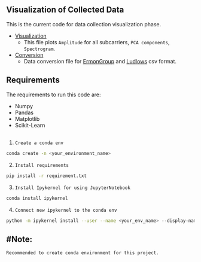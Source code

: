 ## Visualization of Collected Data
This is the current code for data collection visualization phase.

- [Visualization](./Visualization.ipynb) 
    - This file plots ```Amplitude``` for all subcarriers, ```PCA components```, ```Spectrogram```.
- [Conversion](./Conversion.ipynb)
    - Data conversion file for [ErmonGroup](https://github.com/ermongroup/Wifi_Activity_Recognition) and [Ludlows](https://github.com/ludlows/CSI-Activity-Recognition) csv format.
## Requirements
The requirements to run this code are:
- Numpy
- Pandas
- Matplotlib
- Scikit-Learn

##
1. ```Create a conda env```
```sh
conda create -n <your_environment_name>
```

2. ```Install requirements```
```sh
pip install -r requirement.txt
```

3. ```Install Ipykernel for using JupyterNotebook```
```sh
conda install ipykernel
```

4. ```Connect new ipykernel to the conda env```
```sh
python -m ipykernel install --user --name <your_env_name> --display-name "<new_name_for_your_kernel"
```

## #Note:
```Recommended to create conda environment for this project.```